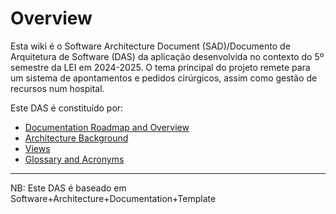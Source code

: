# Overview

Esta wiki é o Software Architecture Document (SAD)/Documento de Arquitetura de Software (DAS) da aplicação desenvolvida no contexto do 5º semestre da LEI em 2024-2025. O tema principal do projeto remete para um sistema de apontamentos e pedidos cirúrgicos, assim como gestão de recursos num hospital.

Este DAS é constituído por:

* [Documentation Roadmap and Overview](RoadmapOverview.md)
* [Architecture Background](architecture-background.md)
* [Views](views.md)
* [Glossary and Acronyms](glossary.md)

_____


NB: Este DAS é baseado em Software+Architecture+Documentation+Template
